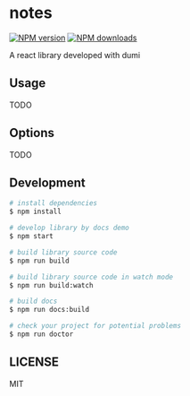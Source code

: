 # notes

[![NPM version](https://img.shields.io/npm/v/notes.svg?style=flat)](https://npmjs.org/package/notes)
[![NPM downloads](http://img.shields.io/npm/dm/notes.svg?style=flat)](https://npmjs.org/package/notes)

A react library developed with dumi

## Usage

TODO

## Options

TODO

## Development

```bash
# install dependencies
$ npm install

# develop library by docs demo
$ npm start

# build library source code
$ npm run build

# build library source code in watch mode
$ npm run build:watch

# build docs
$ npm run docs:build

# check your project for potential problems
$ npm run doctor
```

## LICENSE

MIT
